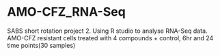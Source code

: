 # AMO-CFZ_RNA-Seq
SABS short rotation project 2. Using R studio to analyse RNA-Seq data. AMO-CFZ resistant cells treated with 4 compounds + control, 6hr and 24 time points(30 samples)
